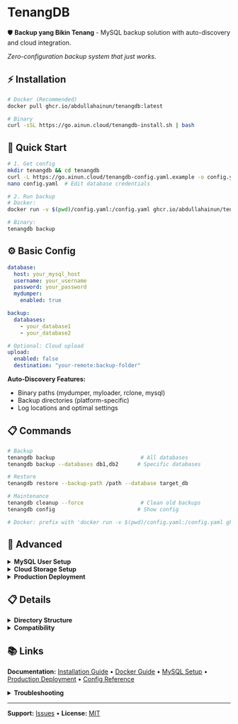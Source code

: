 # TenangDB

🛡️ **Backup yang Bikin Tenang** - MySQL backup solution with auto-discovery and cloud integration.

*Zero-configuration backup system that just works.*

## ⚡ Installation

```bash
# Docker (Recommended)
docker pull ghcr.io/abdullahainun/tenangdb:latest

# Binary
curl -sSL https://go.ainun.cloud/tenangdb-install.sh | bash
```

## 🚀 Quick Start

```bash
# 1. Get config
mkdir tenangdb && cd tenangdb
curl -L https://go.ainun.cloud/tenangdb-config.yaml.example -o config.yaml
nano config.yaml  # Edit database credentials

# 2. Run backup
# Docker:
docker run -v $(pwd)/config.yaml:/config.yaml ghcr.io/abdullahainun/tenangdb:latest backup

# Binary:
tenangdb backup
```

## ⚙️ Basic Config

```yaml
database:
  host: your_mysql_host
  username: your_username
  password: your_password
  mydumper:
    enabled: true

backup:
  databases:
    - your_database1
    - your_database2

# Optional: Cloud upload
upload:
  enabled: false
  destination: "your-remote:backup-folder"
```

**Auto-Discovery Features:**
- Binary paths (mydumper, myloader, rclone, mysql)
- Backup directories (platform-specific)
- Log locations and optimal settings

## 📋 Commands

```bash
# Backup
tenangdb backup                           # All databases
tenangdb backup --databases db1,db2      # Specific databases

# Restore
tenangdb restore --backup-path /path --database target_db

# Maintenance
tenangdb cleanup --force                  # Clean old backups
tenangdb config                          # Show config

# Docker: prefix with 'docker run -v $(pwd)/config.yaml:/config.yaml ghcr.io/abdullahainun/tenangdb:latest'
```

## 🔧 Advanced

<details>
<summary><strong>MySQL User Setup</strong></summary>

```sql
-- Create dedicated user
CREATE USER 'tenangdb'@'%' IDENTIFIED BY 'secure_password';
GRANT SELECT, SHOW DATABASES, SHOW VIEW, LOCK TABLES, EVENT, TRIGGER, ROUTINE, RELOAD, REPLICATION CLIENT ON *.* TO 'tenangdb'@'%';
GRANT INSERT, UPDATE, DELETE, CREATE, DROP, ALTER, INDEX, REFERENCES, CREATE TEMPORARY TABLES, CREATE VIEW ON *.* TO 'tenangdb'@'%';
FLUSH PRIVILEGES;
```
</details>

<details>
<summary><strong>Cloud Storage Setup</strong></summary>

```bash
# Configure rclone
rclone config

# Test connection
rclone lsf your-remote:

# Enable in config.yaml
upload:
  enabled: true
  destination: "your-remote:database-backups"
```
</details>

<details>
<summary><strong>Production Deployment</strong></summary>

### 🐳 Docker Production (Recommended)
```bash
# Using docker-compose
wget https://raw.githubusercontent.com/abdullahainun/tenangdb/main/docker-compose.yml
nano docker-compose.yml  # Edit config paths

# Start services
docker-compose up -d

# Monitor logs
docker-compose logs -f tenangdb
```

### 📦 Binary Production
```bash
# Install system-wide
curl -L https://go.ainun.cloud/tenangdb-latest -o tenangdb
sudo mv tenangdb /usr/local/bin/ && sudo chmod +x /usr/local/bin/tenangdb

# Setup config
sudo mkdir -p /etc/tenangdb
curl -L https://go.ainun.cloud/tenangdb-config.yaml.example | sudo tee /etc/tenangdb/config.yaml
sudo nano /etc/tenangdb/config.yaml
```
</details>

## 📋 Details

<details>
<summary><strong>Directory Structure</strong></summary>

```
Backups: ~/Library/Application Support/TenangDB/backups/ (macOS)
         ~/.local/share/tenangdb/backups/ (Linux)

Structure: {backup-dir}/{database}/{YYYY-MM}/{backup-timestamp}/
Cloud:     {destination}/{database}/{YYYY-MM}/{backup-timestamp}/
```
</details>

<details>
<summary><strong>Compatibility</strong></summary>

**mydumper:** v0.9.1+ (Ubuntu 18.04) to v0.19.3+ (macOS Homebrew)  
**MySQL:** 5.7+, 8.0+, MariaDB 10.3+  
**Platforms:** macOS (Intel/Apple Silicon), Linux (Ubuntu/CentOS/Debian/Fedora)
</details>

## 📚 Links

**Documentation:** [Installation Guide](INSTALL.md) • [Docker Guide](DOCKER.md) • [MySQL Setup](MYSQL_USER_SETUP.md) • [Production Deployment](PRODUCTION_DEPLOYMENT.md) • [Config Reference](config.yaml.example)

<details>
<summary><strong>Troubleshooting</strong></summary>

**Binary not found:**
```bash
which tenangdb || curl -sSL https://go.ainun.cloud/tenangdb-install.sh | bash
```

**Dependencies missing:**
```bash
which mydumper myloader rclone mysql
# Install: brew/apt/dnf install mydumper rclone mysql-client
```

**Connection failed:**
```bash
mysql -h your_host -u your_user -p
SHOW GRANTS FOR 'your_user'@'%';
```

**Debug mode:**
```bash
tenangdb backup --log-level debug --dry-run
```
</details>

---

**Support:** [Issues](https://github.com/abdullahainun/tenangdb/issues) • **License:** [MIT](LICENSE)